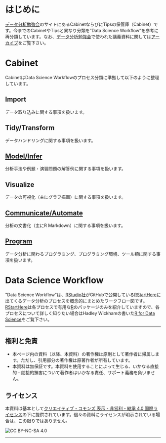 # はじめに
[データ分析勉強会][0]のサイトにあるCabinetならびにTipsの保管庫（Cabinet）です。今までのCabinetやTipsと異なり分類を”Data Science Workflow”を参考に再分類しています。なお、[データ分析勉強会][1]で使われた講義資料に関しては[アーカイブ][1]をご覧下さい。

# Cabinet
CabinetはData Science Workflowのプロセス分類に準拠して以下のように整理しています。

## Import
データ取り込みに関する事項を扱います。

## Tidy/Transform
データハンドリングに関する事項を扱います。

## [Model/Infer][M]
分析手法や例題・演習問題の解答例に関する事項を扱います。

## Visualize
データの可視化（主にグラフ描画）に関する事項を扱います。

## [Communicate/Automate][C]
分析の文書化（主にR Markdown）に関する事項を扱います。

## [Program][P]
データ分析に関わるプログラミング、プログラミング環境、ツール類に関する事項を扱います。

# Data Science Workflow
"Data Science Workflow"は、[RStudio社][RS]がGitHubで公開している[RStartHere][2]に出てくるデータ分析のプロセスを概念的にまとめたワークフロー図です。[RStartHere][2]は各プロセスで有用な[R][R]のパッケージのみを紹介していますので、各プロセスについて詳しく知りたい場合はHadley Wickhamの書いた[R for Data Science][3]をご覧下さい。

---

## 権利と免責
* 本ページ内の資料（以降、本資料）の著作権は原則として著作者に帰属します。ただし、引用部分の著作権は原著作者が所有しています。
* 本資料は無保証です。本資料を使用することによって生じる、いかなる直接的・間接的損害について著作者はいかなる責任、サポート義務を負いません。

## ライセンス
本資料は基本として[クリエイティブ・コモンズ 表示 - 非営利 - 継承 4.0 国際ライセンス][CC]の下に提供されています。個々の資料にライセンスが明示されている場合は、この限りではありません。

![CC BY-NC-SA 4.0][CCI] 

---

[0]: https://sites.google.com/site/kantometrics/ "データ分析勉強会"
[1]: https://k-metrics.github.io/ "データ分析勉強会アーカイブ"
[2]: https://github.com/rstudio/RStartHere/ "RStartHere"
[3]: http://r4ds.had.co.nz/ "R for Data Science, Garrett Grolemund & Hadley Wickham"

[CC]: http://creativecommons.org/licenses/by-nc-sa/4.0/deed.ja "CC BY-NC-SA 4.0"
[CCI]: https://i.creativecommons.org/l/by-nc-sa/4.0/88x31.png "CC BY-NC-SA 4.0 icon"

[R]: https://www.r-project.org/ "The R Project"
[RS]: https://www.rstudio.com/ "RStudio"
[RSD]: https://www.rstudio.com/products/RStudio/#Desktop "RStudio Desktop"
[RM]: http://rmarkdown.rstudio.com/ "R Markdown form RStudio"

[I]: https://k-metrics.github.io/cabinet/program/ "Import"
[T]: https://k-metrics.github.io/cabinet/transform/ "Tidy/Transform"
[V]: https://k-metrics.github.io/cabinet/visualize/ "Visualize"
[M]: https://k-metrics.github.io/cabinet/model/ "Model/Infer"
[C]: https://k-metrics.github.io/cabinet/communicate/ "Communicate/Automate"
[P]: https://k-metrics.github.io/cabinet/program/ "Program"
